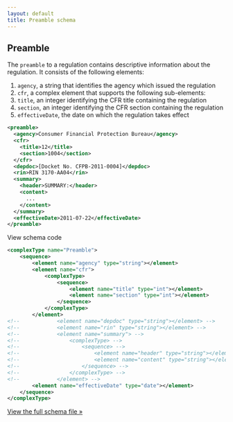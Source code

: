 ```yaml
---
layout: default
title: Preamble schema
---
```


## Preamble

The `preamble` to a regulation contains descriptive information about the regulation. It consists of the following elements:

1. `agency`, a string that identifies the agency which issued the regulation
2. `cfr`, a complex element that supports the following sub-elements:
  1. `title`, an integer identifying the CFR title containing the regulation
  2. `section`, an integer identifying the CFR section containing the regulation
3. `effectiveDate`, the date on which the regulation takes effect

```xml
<preamble>
  <agency>Consumer Financial Protection Bureau</agency>
  <cfr>
    <title>12</title>
    <section>1004</section>
  </cfr>
  <depdoc>[Docket No. CFPB-2011-0004]</depdoc>
  <rin>RIN 3170-AA04</rin>
  <summary>
    <header>SUMMARY:</header>
    <content>
      ...
    </content>
  </summary>
  <effectiveDate>2011-07-22</effectiveDate>
</preamble>
```

<span class="toggle">View schema code</span>

```xml
<complexType name="Preamble">
	<sequence>
		<element name="agency" type="string"></element>
		<element name="cfr">
			<complexType>
				<sequence>
					<element name="title" type="int"></element>
					<element name="section" type="int"></element>
				</sequence>
			</complexType>
		</element>
<!-- 			<element name="depdoc" type="string"></element> -->
<!-- 			<element name="rin" type="string"></element> -->
<!-- 			<element name="summary"> -->
<!-- 				<complexType> -->
<!-- 					<sequence> -->
<!-- 						<element name="header" type="string"></element> -->
<!-- 						<element name="content" type="string"></element> -->
<!-- 					</sequence> -->
<!-- 				</complexType> -->
<!-- 			</element> -->
		<element name="effectiveDate" type="date"></element>
	</sequence>
</complexType>
```

[View the full schema file &#187;](https://github.com/cfpb/regulations-schema/blob/master/src/preamble.xsd)
